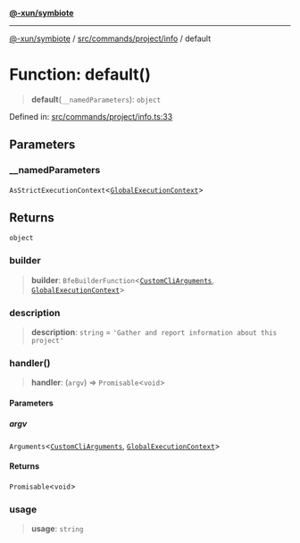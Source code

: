 [**@-xun/symbiote**](../../../../../README.md)

***

[@-xun/symbiote](../../../../../README.md) / [src/commands/project/info](../README.md) / default

# Function: default()

> **default**(`__namedParameters`): `object`

Defined in: [src/commands/project/info.ts:33](https://github.com/Xunnamius/symbiote/blob/177b18c16bd1c04c96d8c434ec7a45a66c3f0201/src/commands/project/info.ts#L33)

## Parameters

### \_\_namedParameters

`AsStrictExecutionContext`\<[`GlobalExecutionContext`](../../../../configure/type-aliases/GlobalExecutionContext.md)\>

## Returns

`object`

### builder

> **builder**: `BfeBuilderFunction`\<[`CustomCliArguments`](../type-aliases/CustomCliArguments.md), [`GlobalExecutionContext`](../../../../configure/type-aliases/GlobalExecutionContext.md)\>

### description

> **description**: `string` = `'Gather and report information about this project'`

### handler()

> **handler**: (`argv`) => `Promisable`\<`void`\>

#### Parameters

##### argv

`Arguments`\<[`CustomCliArguments`](../type-aliases/CustomCliArguments.md), [`GlobalExecutionContext`](../../../../configure/type-aliases/GlobalExecutionContext.md)\>

#### Returns

`Promisable`\<`void`\>

### usage

> **usage**: `string`
